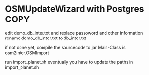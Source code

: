 # OSMUpdateWizard with Postgres COPY

edit demo_db_inter.txt and replace passoword and other information
rename demo_db_inter.txt to db_inter.txt

if not done yet, compile the sourcecode to jar
Main-Class is osm2inter.OSMImport

run import_planet.sh
eventually you have to update the paths in import_planet.sh
